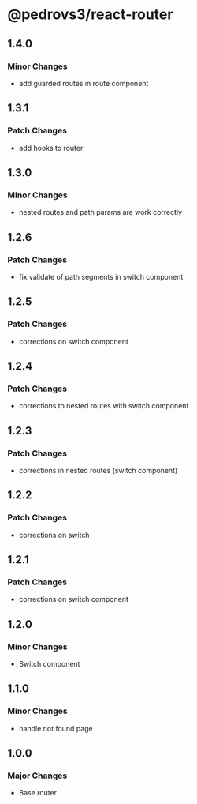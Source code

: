 # @pedrovs3/react-router

## 1.4.0

### Minor Changes

- add guarded routes in route component

## 1.3.1

### Patch Changes

- add hooks to router

## 1.3.0

### Minor Changes

- nested routes and path params are work correctly

## 1.2.6

### Patch Changes

- fix validate of path segments in switch component

## 1.2.5

### Patch Changes

- corrections on switch component

## 1.2.4

### Patch Changes

- corrections to nested routes with switch component

## 1.2.3

### Patch Changes

- corrections in nested routes (switch component)

## 1.2.2

### Patch Changes

- corrections on switch

## 1.2.1

### Patch Changes

- corrections on switch component

## 1.2.0

### Minor Changes

- Switch component

## 1.1.0

### Minor Changes

- handle not found page

## 1.0.0

### Major Changes

- Base router
